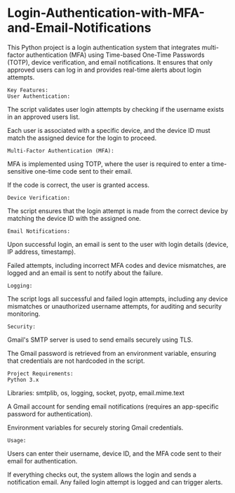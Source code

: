 # Login-Authentication-with-MFA-and-Email-Notifications

This Python project is a login authentication system that integrates multi-factor authentication (MFA) using Time-based One-Time Passwords (TOTP), device verification, and email notifications. It ensures that only approved users can log in and provides real-time alerts about login attempts.

    Key Features:
    User Authentication:

The script validates user login attempts by checking if the username exists in an approved users list.

Each user is associated with a specific device, and the device ID must match the assigned device for the login to proceed.

    Multi-Factor Authentication (MFA):

MFA is implemented using TOTP, where the user is required to enter a time-sensitive one-time code sent to their email.

If the code is correct, the user is granted access.

    Device Verification:

The script ensures that the login attempt is made from the correct device by matching the device ID with the assigned one.

    Email Notifications:

Upon successful login, an email is sent to the user with login details (device, IP address, timestamp).

Failed attempts, including incorrect MFA codes and device mismatches, are logged and an email is sent to notify about the failure.

    Logging:

The script logs all successful and failed login attempts, including any device mismatches or unauthorized username attempts, for auditing and security monitoring.

    Security:

Gmail's SMTP server is used to send emails securely using TLS.

The Gmail password is retrieved from an environment variable, ensuring that credentials are not hardcoded in the script.

    Project Requirements:
    Python 3.x

Libraries: smtplib, os, logging, socket, pyotp, email.mime.text

A Gmail account for sending email notifications (requires an app-specific password for authentication).

Environment variables for securely storing Gmail credentials.

    Usage:
Users can enter their username, device ID, and the MFA code sent to their email for authentication.

If everything checks out, the system allows the login and sends a notification email. Any failed login attempt is logged and can trigger alerts.
